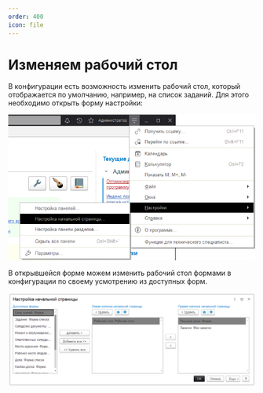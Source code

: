 ```yaml
---
order: 400
icon: file
---
```


# Изменяем рабочий стол

В конфигурации есть возможность изменить рабочий стол, который отображается по умолчанию, например, на список заданий. Для этого необходимо открыть форму настройки:

![01_ИзменяемРабочийСтол](static/01_ИзменяемРабочийСтол.png)

В открывшейся форме можем изменить рабочий стол формами в конфигурации по своему усмотрению из доступных форм.

![02_ИзменяемРабочийСтол](static/02_ИзменяемРабочийСтол.png)